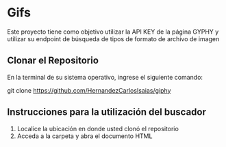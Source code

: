 # Gifs

Este proyecto tiene como objetivo utilizar la API KEY de la página GYPHY y utilizar su endpoint de búsqueda de tipos de formato de archivo de imagen

## Clonar el Repositorio

En la terminal de su sistema operativo, ingrese el siguiente comando:

git clone https://github.com/HernandezCarlosIsaias/giphy


## Instrucciones para la utilización del buscador

1. Localice la ubicación en donde usted clonó el repositorio
2. Acceda a la carpeta y abra el documento HTML